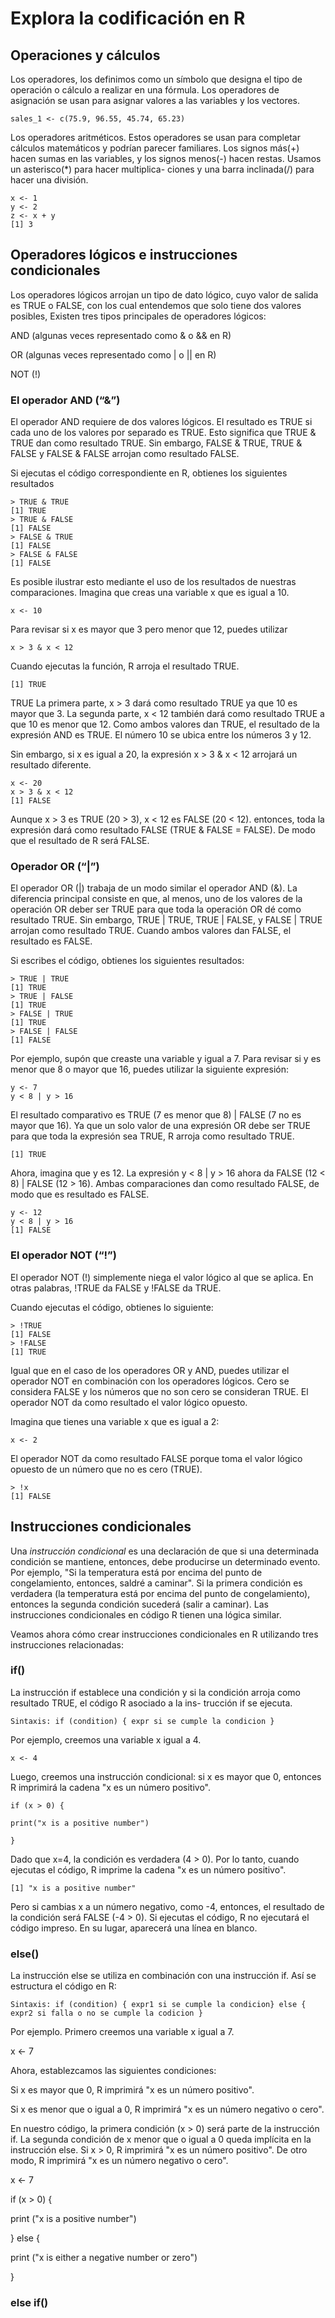 # Explora la codificación en R

## Operaciones y cálculos

Los operadores, los definimos como un símbolo que designa el tipo de operación o cálculo a realizar en una fórmula.
Los operadores de asignación se usan para asignar valores a las variables y los vectores.

    sales_1 <- c(75.9, 96.55, 45.74, 65.23)

Los operadores aritméticos. Estos operadores se usan para completar cálculos matemáticos y podrían parecer familiares. Los
signos más(+) hacen sumas en las variables, y los signos menos(-) hacen restas. Usamos un asterisco(*) para hacer multiplica-
ciones y una barra inclinada(/) para hacer una división.

    x <- 1
    y <- 2
    z <- x + y
    [1] 3

## Operadores lógicos e instrucciones condicionales

Los operadores lógicos arrojan un tipo de dato lógico, cuyo valor de salida es TRUE o FALSE, con los cual entendemos que
solo tiene dos valores posibles, Existen tres tipos principales de operadores lógicos:

AND (algunas veces representado como & o && en R)

OR (algunas veces representado como | o || en R)

NOT (!)

### El operador AND (“&”)

El operador AND requiere de dos valores lógicos. El resultado es  TRUE si cada uno de los valores por separado es TRUE.
Esto significa que TRUE & TRUE dan como resultado  TRUE. Sin embargo, FALSE & TRUE, TRUE & FALSE y FALSE & FALSE arrojan
como resultado FALSE.

Si ejecutas el código correspondiente en R, obtienes los siguientes resultados

    > TRUE & TRUE
    [1] TRUE
    > TRUE & FALSE
    [1] FALSE
    > FALSE & TRUE
    [1] FALSE
    > FALSE & FALSE
    [1] FALSE

Es posible ilustrar esto mediante el uso de los resultados de nuestras comparaciones. Imagina que creas una variable x
que es igual a 10.

    x <- 10

Para revisar si x es mayor que 3 pero menor que 12, puedes utilizar

    x > 3 & x < 12

Cuando ejecutas la función, R arroja el resultado TRUE.

    [1] TRUE

TRUE La primera parte,  x > 3 dará como resultado  TRUE  ya que 10 es mayor que 3. La segunda parte, x < 12  también dará
como resultado TRUE a que 10 es menor que 12. Como ambos valores dan TRUE, el resultado de la expresión AND es TRUE. El
número 10 se ubica entre los números 3 y 12.

Sin embargo, si x es igual a 20, la expresión x > 3 & x < 12 arrojará un resultado diferente.

    x <- 20
    x > 3 & x < 12
    [1] FALSE

 Aunque x > 3 es TRUE (20 > 3), x < 12 es FALSE (20 < 12). entonces, toda la expresión dará como resultado FALSE (TRUE
 & FALSE = FALSE). De modo que el resultado de R será FALSE.

### Operador OR (“|”)

El operador OR (|) trabaja de un modo similar el operador AND (&). La diferencia principal consiste en que, al menos,
uno de los valores de la operación OR deber ser TRUE para que toda la operación OR dé como resultado TRUE. Sin embargo,
TRUE | TRUE, TRUE | FALSE, y FALSE | TRUE arrojan como resultado TRUE. Cuando ambos valores dan FALSE, el resultado es FALSE.

Si escribes el código, obtienes los siguientes resultados:

    > TRUE | TRUE
    [1] TRUE
    > TRUE | FALSE
    [1] TRUE
    > FALSE | TRUE
    [1] TRUE
    > FALSE | FALSE
    [1] FALSE

Por ejemplo, supón que creaste una variable y igual a 7. Para revisar si y es menor que 8 o mayor que 16, puedes utilizar
la siguiente expresión:

    y <- 7
    y < 8 | y > 16

El resultado comparativo es TRUE (7 es menor que 8) | FALSE (7 no es mayor que 16). Ya que un solo valor de una expresión
OR debe ser TRUE para que toda la expresión sea TRUE, R arroja como resultado TRUE.

    [1] TRUE

Ahora, imagina que y es 12. La expresión y < 8 | y > 16 ahora da FALSE (12 < 8) | FALSE (12 > 16). Ambas comparaciones
dan como resultado FALSE, de modo que es resultado es  FALSE.

    y <- 12
    y < 8 | y > 16
    [1] FALSE

### El operador NOT (“!”)

El operador NOT (!) simplemente niega el valor lógico al que se aplica. En otras palabras, !TRUE da FALSE y !FALSE da TRUE.

Cuando ejecutas el código, obtienes lo siguiente:

    > !TRUE
    [1] FALSE
    > !FALSE
    [1] TRUE

Igual que en el caso de los operadores OR y AND, puedes utilizar el operador NOT en combinación con los operadores lógicos.
Cero se considera FALSE y los números que no son cero se consideran TRUE. El operador NOT da como resultado el valor lógico
opuesto.

Imagina que tienes una variable x que es igual a 2:

    x <- 2

El operador NOT da como resultado FALSE porque toma el valor lógico opuesto de un número que no es cero (TRUE).

    > !x
    [1] FALSE

## Instrucciones condicionales

Una *instrucción condicional* es una declaración de que si una determinada condición se mantiene, entonces, debe producirse
un determinado evento. Por ejemplo, "Si la temperatura está por encima del punto de congelamiento, entonces, saldré a
caminar". Si la primera condición es verdadera (la temperatura está por encima del punto de congelamiento), entonces la
segunda condición sucederá (salir a caminar). Las instrucciones condicionales en código R tienen una lógica similar.

Veamos ahora cómo crear instrucciones condicionales en R utilizando tres instrucciones relacionadas:

### if()

La instrucción if establece una condición y si la condición arroja como resultado TRUE, el código R asociado a la ins-
trucción if se ejecuta.

    Sintaxis: if (condition) { expr si se cumple la condicion }

Por ejemplo, creemos una variable x igual a 4.

    x <- 4

Luego, creemos una instrucción condicional: si x es mayor que 0, entonces R imprimirá la cadena "x es un número positivo".

    if (x > 0) {

    print("x is a positive number")

    }

Dado que x=4, la condición es verdadera (4 > 0). Por lo tanto, cuando ejecutas el código, R imprime la cadena "x es un
número positivo".

    [1] "x is a positive number"

Pero si cambias x a un número negativo, como -4, entonces, el resultado de la condición será FALSE (-4 > 0). Si ejecutas
el código, R no ejecutará el código impreso. En su lugar, aparecerá una línea en blanco.

### else()

La instrucción else se utiliza en combinación con una instrucción if. Así se estructura el código en R:

    Sintaxis: if (condition) { expr1 si se cumple la condicion} else { expr2 si falla o no se cumple la codicion }

Por ejemplo. Primero creemos una variable x igual a 7.  

x <- 7

Ahora, establezcamos las siguientes condiciones: 

Si x es mayor que 0, R imprimirá "x es un número positivo".

Si x es menor que o igual a 0, R imprimirá "x es un número negativo o cero".

En nuestro código, la primera condición (x > 0) será parte de la instrucción if. La segunda condición de x menor que o igual a 0 queda implícita en la instrucción else. Si x > 0, R imprimirá "x es un número positivo". De otro modo, R imprimirá "x es un número negativo o cero". 

x <- 7

if (x > 0) {

 print ("x is a positive number")

} else {

 print ("x is either a negative number or zero")

}

### else if()
